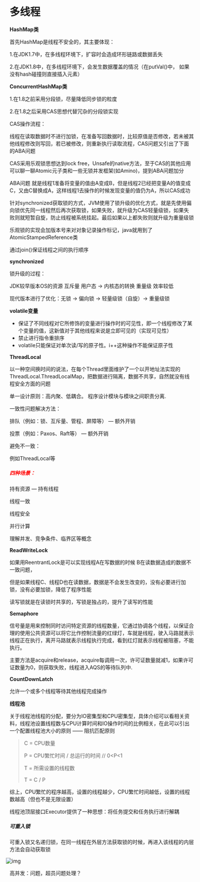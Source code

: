 #  多线程



<strong>HashMap类</strong>

首先HashMap是线程不安全的，其主要体现：

1.在JDK1.7中，在多线程环境下，扩容时会造成环形链路或数据丢失

2.在JDK1.8中，在多线程环境下，会发生数据覆盖的情况（在putVal()中， 如果没有hash碰撞则直接插入元素）



<strong>ConcurrentHashMap类</strong>

1.在1.8之前采用分段锁，尽量降低同步锁的粒度

2.在1.8之后采用CAS思想代替冗杂的分段锁实现



CAS操作流程：

线程在读取数据时不进行加锁，在准备写回数据时，比较原值是否修改，若未被其他线程修改则写回，若已被修改，则重新执行读取流程，CAS问题又引出了下面的ABA问题



CAS采用乐观锁思想达到lock free，Unsafe的native方法，至于CAS的其他应用可以聊一聊Atomic元子类和一些无锁并发框架(如Amino)，提到ABA问题加分

ABA问题 就是线程1准备将变量的值由A变成B，但是线程2已经把变量A的值变成C，又由C替换成A，这样线程1去操作的时候发现变量的值仍为A，所以CAS成功



针对synchronized获取锁的方式，JVM使用了锁升级的优化方式，就是先使用偏向锁优先同一线程然后再次获取锁，如果失败，就升级为CAS轻量级锁，如果失败则就短暂自旋，防止线程被系统挂起。最后如果以上都失败则就升级为重量级锁



乐观锁的实现会加版本号来对对象记录操作标记，java就用到了AtomicStampedReference类

通过join()保证线程之间的执行顺序



<strong>synchronized</strong>

锁升级的过程：

JDK较早版本OS的资源 互斥量  用户态 -> 内核态的转换 重量级 效率较低

现代版本进行了优化：无锁 -> 偏向锁 -> 轻量级锁（自旋）->  重量级锁



<strong>volatile变量</strong>

* 保证了不同线程对它所修饰的变量进行操作时的可见性，即一个线程修改了某个变量的值，这新值对于其他线程来说是立即可见的（实现可见性）
* 禁止进行指令重排序
* volatile只能保证对单次读/写的原子性。i++这种操作不能保证原子性





<strong>ThreadLocal</strong>

以一种空间换时间的说法，在每个Thread里面维护了一个以开地址法实现的ThreadLocal.ThreadLocalMap，把数据进行隔离，数据不共享，自然就没有线程安全方面的问题



单一设计原则：高内聚、低耦合。 程序设计模块与模块之间职责分离.

一致性问题解决方法：

排队（例如：锁、互斥量、管程、屏障等）  — 额外开销

投票（例如：Paxos、Raft等）		               — 额外开销

避免不一致：

例如ThreadLocal等

##### <font color="red">四种场景：</font>

持有资源 — 持有线程

线程一致

线程安全

并行计算



理解并发、竞争条件、临界区等概念





<strong>ReadWriteLock</strong>

如果用ReentrantLock是可以实现线程A在写数据的时候 B在读数据造成的数据不一致问题，

但是如果线程C、线程D也在读数据，数据是不会发生改变的，没有必要进行加锁，没有必要加锁，降低了程序性能

读写锁就是在读锁时共享的，写锁是独占的，提升了读写的性能





<strong>Semaphore</strong>

信号量是用来控制同时访问特定资源的线程数量，它通过协调各个线程，以保证合理的使用公共资源可以将它比作控制流量的红绿灯，车就是线程，驶入马路就表示线程正在执行，离开马路就表示线程执行完成，看到红灯就表示线程被阻塞，不能执行。

主要方法是acquire和release，acquire每调用一次，许可证数量就减1，如果许可证数量为0，则获取失败，线程进入AQS的等待队列中.





<strong>CountDownLatch</strong>

允许一个或多个线程等待其他线程完成操作



<strong>线程池</strong>

关于线程池线程的分配，要分为IO密集型和CPU密集型，具体介绍可以看相关资料，线程池设置线程数与CPU计算时间和IO操作时间的比例相关，在此可以引出一个配置线程池大小的原则 —— 阻抗匹配原则

> C = CPU数量
>
> P = CPU繁忙时间 / 总运行的时间   // 0<P<1
>
> T = 所需设置的线程数
>
> T = C / P

综上，CPU繁忙的程序越高，设置的线程越少，CPU繁忙时间越低，设置的线程数越高（但也不是无限设置）

线程池顶层接口Executor提供了一种思想：将任务提交和任务执行进行解耦





##### 可重入锁

可重入锁又名递归锁，在同一线程在外层方法获取锁的时候，再进入该线程的内层方法会自动获取锁

<img src="https://pic4.zhimg.com/80/v2-6226ac68b3e346614b6438bcfacd90f3_1440w.jpg?" alt="img" style="zoom:100%;margin-left:-10px;" />







高并发：问题，超员问题处理？